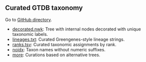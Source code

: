 ## Curated GTDB taxonomy

Go to [GitHub directory](https://github.com/biocore/wol/tree/master/data/taxonomy/gtdb/curation).

- [decorated.nwk](decorated.nwk): Tree with internal nodes decorated with unique taxonomic labels.
- [lineages.txt](lineages.txt.xz): Curated Greengenes-style lineage strings.
- [ranks.tsv](ranks.tsv.xz): Curated taxonomic assignments by rank.
- [noidx](noidx): Taxon names without numeric suffixes.
- [more](more): Curations based on alternative trees.

